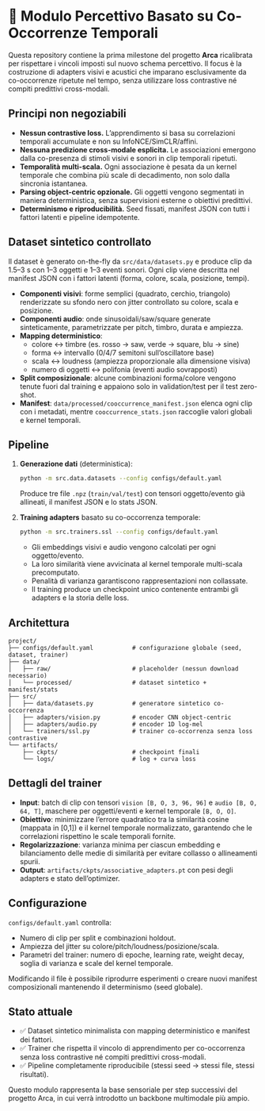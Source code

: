 # 🧠 Modulo Percettivo Basato su Co-Occorrenze Temporali

Questa repository contiene la prima milestone del progetto **Arca** ricalibrata per
rispettare i vincoli imposti sul nuovo schema percettivo. Il focus è la costruzione di
adapters visivi e acustici che imparano esclusivamente da co-occorrenze ripetute nel
tempo, senza utilizzare loss contrastive né compiti predittivi cross-modali.

## Principi non negoziabili

- **Nessun contrastive loss.** L’apprendimento si basa su correlazioni temporali
  accumulate e non su InfoNCE/SimCLR/affini.
- **Nessuna predizione cross-modale esplicita.** Le associazioni emergono dalla
  co-presenza di stimoli visivi e sonori in clip temporali ripetuti.
- **Temporalità multi-scala.** Ogni associazione è pesata da un kernel temporale che
  combina più scale di decadimento, non solo dalla sincronia istantanea.
- **Parsing object-centric opzionale.** Gli oggetti vengono segmentati in maniera
  deterministica, senza supervisioni esterne o obiettivi predittivi.
- **Determinismo e riproducibilità.** Seed fissati, manifest JSON con tutti i fattori
  latenti e pipeline idempotente.

## Dataset sintetico controllato

Il dataset è generato on-the-fly da `src/data/datasets.py` e produce clip da 1.5–3 s con
1–3 oggetti e 1–3 eventi sonori. Ogni clip viene descritta nel manifest JSON con i
fattori latenti (forma, colore, scala, posizione, tempi).

- **Componenti visivi**: forme semplici (quadrato, cerchio, triangolo) renderizzate su
  sfondo nero con jitter controllato su colore, scala e posizione.
- **Componenti audio**: onde sinusoidali/saw/square generate sinteticamente, parametrizzate
  per pitch, timbro, durata e ampiezza.
- **Mapping deterministico**:
  - colore ↔ timbre (es. rosso → saw, verde → square, blu → sine)
  - forma ↔ intervallo (0/4/7 semitoni sull’oscillatore base)
  - scala ↔ loudness (ampiezza proporzionale alla dimensione visiva)
  - numero di oggetti ↔ polifonia (eventi audio sovrapposti)
- **Split composizionale**: alcune combinazioni forma/colore vengono tenute fuori dal
  training e appaiono solo in validation/test per il test zero-shot.
- **Manifest**: `data/processed/cooccurrence_manifest.json` elenca ogni clip con i
  metadati, mentre `cooccurrence_stats.json` raccoglie valori globali e kernel temporali.

## Pipeline

1. **Generazione dati** (deterministica):

   ```bash
   python -m src.data.datasets --config configs/default.yaml
   ```

   Produce tre file `.npz` (`train/val/test`) con tensori oggetto/evento già allineati,
   il manifest JSON e lo stats JSON.

2. **Training adapters** basato su co-occorrenza temporale:

   ```bash
   python -m src.trainers.ssl --config configs/default.yaml
   ```

   - Gli embeddings visivi e audio vengono calcolati per ogni oggetto/evento.
   - La loro similarità viene avvicinata al kernel temporale multi-scala precomputato.
   - Penalità di varianza garantiscono rappresentazioni non collassate.
   - Il training produce un checkpoint unico contenente entrambi gli adapters e la storia
     delle loss.

## Architettura

```
project/
├── configs/default.yaml           # configurazione globale (seed, dataset, trainer)
├── data/
│   ├── raw/                       # placeholder (nessun download necessario)
│   └── processed/                 # dataset sintetico + manifest/stats
├── src/
│   ├── data/datasets.py           # generatore sintetico co-occorrenza
│   ├── adapters/vision.py         # encoder CNN object-centric
│   ├── adapters/audio.py          # encoder 1D log-mel
│   └── trainers/ssl.py            # trainer co-occorrenza senza loss contrastive
└── artifacts/
    ├── ckpts/                     # checkpoint finali
    └── logs/                      # log + curva loss
```

## Dettagli del trainer

- **Input**: batch di clip con tensori `vision [B, O, 3, 96, 96]` e `audio [B, O, 64, T]`,
  maschere per oggetti/eventi e kernel temporale `[B, O, O]`.
- **Obiettivo**: minimizzare l’errore quadratico tra la similarità cosine (mappata in [0,1])
  e il kernel temporale normalizzato, garantendo che le correlazioni rispettino le scale
  temporali fornite.
- **Regolarizzazione**: varianza minima per ciascun embedding e bilanciamento delle medie
  di similarità per evitare collasso o allineamenti spurii.
- **Output**: `artifacts/ckpts/associative_adapters.pt` con pesi degli adapters e stato
  dell’optimizer.

## Configurazione

`configs/default.yaml` controlla:

- Numero di clip per split e combinazioni holdout.
- Ampiezza del jitter su colore/pitch/loudness/posizione/scala.
- Parametri del trainer: numero di epoche, learning rate, weight decay,
  soglia di varianza e scale del kernel temporale.

Modificando il file è possibile riprodurre esperimenti o creare nuovi manifest
composizionali mantenendo il determinismo (seed globale).

## Stato attuale

- ✅ Dataset sintetico minimalista con mapping deterministico e manifest dei fattori.
- ✅ Trainer che rispetta il vincolo di apprendimento per co-occorrenza senza loss
  contrastive né compiti predittivi cross-modali.
- ✅ Pipeline completamente riproducibile (stessi seed → stessi file, stessi risultati).

Questo modulo rappresenta la base sensoriale per step successivi del progetto Arca,
in cui verrà introdotto un backbone multimodale più ampio.

